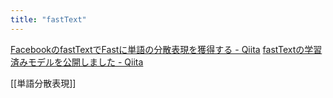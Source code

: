 ```yaml
---
title: "fastText"
---
```


[FacebookのfastTextでFastに単語の分散表現を獲得する - Qiita](https://qiita.com/icoxfog417/items/42a95b279c0b7ad26589)
[fastTextの学習済みモデルを公開しました - Qiita](https://qiita.com/Hironsan/items/513b9f93752ecee9e670)

[[単語分散表現]]
